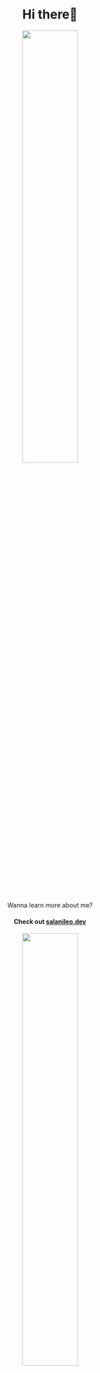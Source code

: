 <div id="header" align="center">

# Hi there👋

<img height="50%" width="auto" src ="https://img.shields.io/badge/16yo-1D1C20?style=for-the-badge&labelColor=e97537&label=age"> <br>

<p>Wanna learn more about me?</p>
<h4>Check out <a href="https://www.salanileo.dev">salanileo.dev</a></h4>

<img height="50%" width="auto" src ="https://github-readme-stats.vercel.app/api/top-langs/?username=salaniLeo&layout=compact&hide_border=true&theme=gruvbox&bg_color=00000000&langs_count=6&hide=jupyter%20notebook,tex,css,php&exclude_repo=Pacman-AI"> <br>
![](https://komarev.com/ghpvc/?username=SalaniLeo&color=orange)
<br>

</div>
